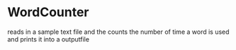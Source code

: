 # WordCounter
reads in a sample text file and the counts the number of time a word is used and prints it into a outputfile
